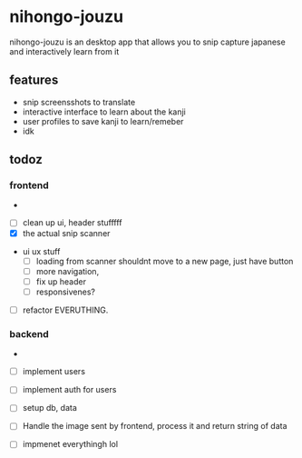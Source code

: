 # nihongo-jouzu

nihongo-jouzu is an desktop app that allows you to snip capture japanese and interactively learn 
from it 

## features 

- snip screensshots to translate
- interactive interface to learn about the kanji
- user  profiles to save kanji to learn/remeber
- idk

## todoz
### frontend
-
-  [ ] clean up ui, header stufffff
- [x] the actual snip scanner
- ui ux stuff
  - [ ] loading from scanner shouldnt move to a new page, just have button
  - [ ] more navigation,
  - [ ] fix up header
  - [ ] responsivenes?
- [ ] refactor EVERUTHING.
### backend
-
- [ ] implement users 
- [ ] implement auth for users 
- [ ] setup db, data
- [ ] Handle the image sent by frontend, process it and return string of data
- [ ] impmenet everythingh lol

